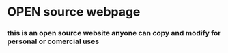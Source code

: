 # OPEN source webpage

### this is an open source website anyone can copy and modify for personal or comercial uses
